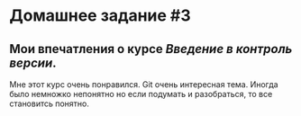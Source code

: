 # Домашнее задание #3
## Мои впечатления о курсе *Введение в контроль версии*.
Мне этот курс очень понравился. Git очень интересная тема. Иногда было немножко непонятно но если подумать и разобраться, то все становитсь понятно.
